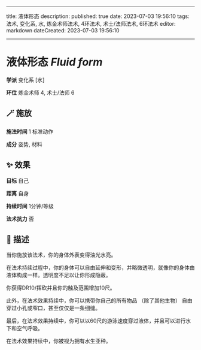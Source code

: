 
---
title: 液体形态
description: 
published: true
date: 2023-07-03 19:56:10
tags: 法术, 变化系, 水, 炼金术师法术, 4环法术, 术士/法师法术, 6环法术
editor: markdown
dateCreated: 2023-07-03 19:56:10

---

# **液体形态** *Fluid form*

**学派** 变化系 \[水\] 

**环位** 炼金术师 4, 术士/法师 6

## 🪄 施放

**施法时间** 1 标准动作

**成分** 姿势, 材料

## ✨ 效果 

**目标** 自己 

**距离** 自身  

**持续时间** 1分钟/等级 

**法术抗力** 否

## 📖 描述

当你施放该法术，你的身体外表变得油光水亮。

在法术持续过程中，你的身体可以自由延伸和变形，并略微透明，就像你的身体由液体构成一样。透明度不足以让你形成隐蔽。

你获得DR10/挥砍并且你的触及范围增加10尺。

此外，在法术效果持续中，你可以携带你自己的所有物品 （除了其他生物） 自由穿过小孔或窄口，甚至仅仅是一条细缝。

最后，在法术效果持续中，你可以以60尺的游泳速度穿过液体，并且可以进行水下和空气呼吸。

在法术效果持续中，你被视为拥有水生亚种。
    